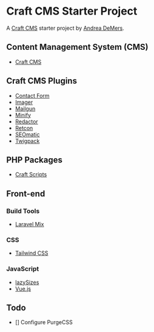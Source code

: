 # Craft CMS Starter Project

A [Craft CMS](https://craftcms.com/) starter project by [Andrea DeMers](http://andreademers.com).

## Content Management System (CMS)
- [Craft CMS](https://craftcms.com/)

## Craft CMS Plugins
- [Contact Form](https://plugins.craftcms.com/contact-form)
- [Imager](https://plugins.craftcms.com/imager)
- [Mailgun](https://plugins.craftcms.com/mailgun)
- [Minify](https://plugins.craftcms.com/minify)
- [Redactor](https://plugins.craftcms.com/redactor)
- [Retcon](https://plugins.craftcms.com/retcon)
- [SEOmatic](https://plugins.craftcms.com/seomatic)
- [Twigpack](https://plugins.craftcms.com/twigpack)

## PHP Packages
- [Craft Scripts](https://packagist.org/packages/nystudio107/craft-scripts)

## Front-end
### Build Tools
- [Laravel Mix](https://github.com/JeffreyWay/laravel-mix)

### CSS
- [Tailwind CSS](https://tailwindcss.com/)

### JavaScript
- [lazySizes](https://afarkas.github.io/lazysizes/index.html)
- [Vue.js](https://vuejs.org/)

## Todo
- [] Configure PurgeCSS

